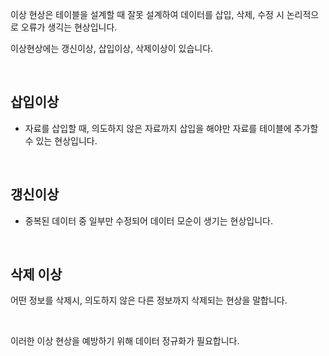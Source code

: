 이상 현상은 테이블을 설계할 때 잘못 설계하여 데이터를 삽입, 삭제, 수정 시 논리적으로 오류가 생긱는 현상입니다.  


이상현상에는 갱신이상, 삽입이상, 삭제이상이 있습니다.

<br>

## 삽입이상
- 자료를 삽입할 때, 의도하지 않은 자료까지 삽입을 해야만 자료를 테이블에 추가할 수 있는 현상입니다.


<br>

## 갱신이상
- 중복된 데이터 중 일부만 수정되어 데이터 모순이 생기는 현상입니다.

<br>

## 삭제 이상
어떤 정보를 삭제시, 의도하지 않은 다른 정보까지 삭제되는 현상을 말합니다.

<br>


이러한 이상 현상을 예방하기 위해 데이터 정규화가 필요합니다.
